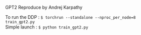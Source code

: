 GPT2 Reproduce by Andrej Karpathy

To run the DDP  : `$ torchrun --standalone --nproc_per_node=8 train_gpt2.py`\
Simple launch   : `$ python train_gpt2.py`
